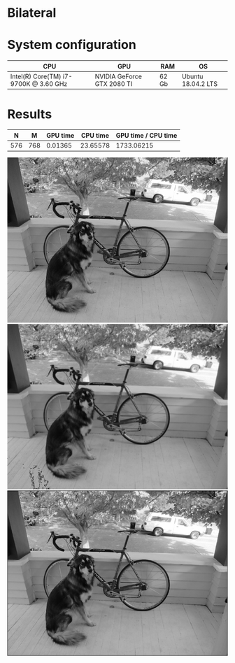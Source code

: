 # Bilateral
# System configuration
| CPU                                   | GPU                        | RAM   | OS                 |
|---------------------------------------|----------------------------|-------|--------------------|
| Intel(R) Core(TM) i7-9700K @ 3.60 GHz | NVIDIA GeForce GTX 2080 TI | 62 Gb | Ubuntu 18.04.2 LTS |

# Results
|N  |M  |GPU time|CPU time|GPU time / CPU time|
|---|---|--------|--------|-------------------|
|576|768|0.01365 |23.65578|1733.06215         |

![alt](https://github.com/poste0/Labs/blob/master/HPC/bilateral/image.png)
![alt](https://github.com/poste0/Labs/blob/master/HPC/bilateral/labaresult.bmp)
![alt](https://github.com/poste0/Labs/blob/master/HPC/bilateral/labaresult_cpu.bmp)
